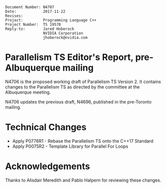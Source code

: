     Document Number: N4707
    Date:            2017-11-22
    Revises:
    Project:         Programming Language C++
    Project Number:  TS 19570
    Reply-to:        Jared Hoberock
                     NVIDIA Corporation
                     jhoberock@nvidia.com

# Parallelism TS Editor's Report, pre-Albuquerque mailing 

N4706 is the proposed working draft of Parallelism TS Version 2. It contains changes to the Parallelism TS as directed by the committee at the Albuquerque meeting.

N4706 updates the previous draft, N4696, published in the pre-Toronto mailing.

# Technical Changes

* Apply P0776R1 - Rebase the Parallelism TS onto the C++17 Standard
* Apply P0075R2 - Template Library for Parallel For Loops

# Acknowledgements

Thanks to Alisdair Meredith and Pablo Halpern for reviewing these changes.


